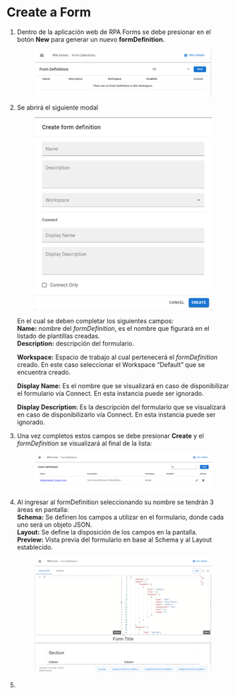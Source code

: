 # Create a Form

1.  Dentro de la aplicación web de RPA Forms se debe presionar en el botón **New** para generar un nuevo **formDefinition.**

    <figure><img src="../../.gitbook/assets/image (2).png" alt=""><figcaption></figcaption></figure>
2.  Se abrirá el siguiente modal

    <div align="center" data-full-width="false">

    <figure><img src="../../.gitbook/assets/image.png" alt=""><figcaption></figcaption></figure>

    </div>

    En el cual se deben completar los siguientes campos:\
    **Name:** nombre del _formDefinition_, es el nombre que figurará en el listado de plantillas creadas.\
    **Description:** descripción del formulario.

    **Workspace:** Espacio de trabajo al cual pertenecerá el _formDefinition_ creado. En este caso seleccionar el Workspace “Default” que se encuentra creado.

    **Display Name:** Es el nombre que se visualizará en caso de disponibilizar el formulario vía Connect. En esta instancia puede ser ignorado.

    **Display Description:** Es la descripción del formulario que se visualizará en caso de disponibilizarlo vía Connect. En esta instancia puede ser ignorado.
3.  Una vez completos estos campos se debe presionar **Create** y el _formDefinition_ se visualizará al final de la lista:

    <figure><img src="../../.gitbook/assets/image (4).png" alt=""><figcaption></figcaption></figure>


4.  Al ingresar al formDefinition seleccionando su nombre se tendrán 3 áreas en pantalla:\
    **Schema:** Se definen los campos a utilizar en el formulario, donde cada uno será un objeto JSON.\
    **Layout:** Se define la disposición de los campos en la pantalla.\
    **Preview:** Vista previa del formulario en base al Schema y al Layout establecido.

    <figure><img src="../../.gitbook/assets/image (3).png" alt=""><figcaption></figcaption></figure>


5.
